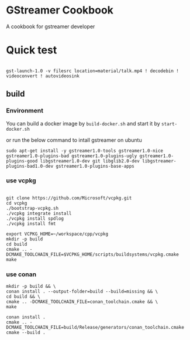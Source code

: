 # GStreamer Cookbook

A cookbook for gstreamer developer

# Quick test

```

gst-launch-1.0 -v filesrc location=material/talk.mp4 ! decodebin ! videoconvert ! autovideosink

```

## build

### Environment

You can build a docker image by `build-docker.sh`
and start it by `start-docker.sh`

or run the below command to intall gstreamer on ubuntu

```
sudo apt-get install -y gstreamer1.0-tools gstreamer1.0-nice gstreamer1.0-plugins-bad gstreamer1.0-plugins-ugly gstreamer1.0-plugins-good libgstreamer1.0-dev git libglib2.0-dev libgstreamer-plugins-bad1.0-dev gstreamer1.0-plugins-base-apps

```

### use vcpkg

```

git clone https://github.com/Microsoft/vcpkg.git
cd vcpkg
./bootstrap-vcpkg.sh
./vcpkg integrate install
./vcpkg install spdlog
./vcpkg install fmt

export VCPKG_HOME=~/workspace/cpp/vcpkg 
mkdir -p build
cd build
cmake .. -DCMAKE_TOOLCHAIN_FILE=$VCPKG_HOME/scripts/buildsystems/vcpkg.cmake
make
```

### use conan

```
mkdir -p build && \
conan install . --output-folder=build --build=missing && \
cd build && \
cmake .. -DCMAKE_TOOLCHAIN_FILE=conan_toolchain.cmake && \
make

conan install . 
cmake .. -DCMAKE_TOOLCHAIN_FILE=build/Release/generators/conan_toolchain.cmake
cmake --build . 
```


